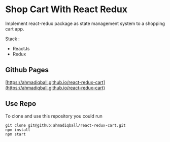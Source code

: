 # Shop Cart With React Redux

Implement react-redux package as state management system to a shopping cart app.

Stack :
- ReactJs
- Redux

## Github Pages

[https://ahmadiqball.github.io/react-redux-cart](https://ahmadiqball.github.io/react-redux-cart)


## Use Repo
To clone and use this repository you could run
```
git clone git@github:ahmadiqball/react-redux-cart.git
npm install
npm start
```

